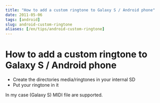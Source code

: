 ```yaml
---
title: "How to add a custom ringtone to Galaxy S / Android phone"
date: 2011-05-06
tags: [android]
slug: android-custom-ringtone
aliases: [/en/tips/android-custom-ringtone]
---
```

# How to add a custom ringtone to Galaxy S / Android phone

*	Create the directories media/ringtones in your internal SD
*	Put your ringtone in it

In my case (Galaxy S) MIDI file are supported.








